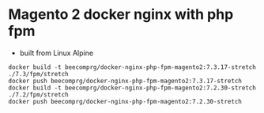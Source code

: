 # Magento 2 docker nginx with php fpm
- built from Linux Alpine

```
docker build -t beecomprg/docker-nginx-php-fpm-magento2:7.3.17-stretch ./7.3/fpm/stretch
docker push beecomprg/docker-nginx-php-fpm-magento2:7.3.17-stretch
docker build -t beecomprg/docker-nginx-php-fpm-magento2:7.2.30-stretch ./7.2/fpm/stretch
docker push beecomprg/docker-nginx-php-fpm-magento2:7.2.30-stretch
```
